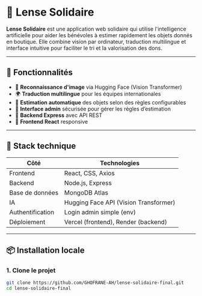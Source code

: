 # 🧠 Lense Solidaire

**Lense Solidaire** est une application web solidaire qui utilise l'intelligence artificielle pour aider les bénévoles à estimer rapidement les objets donnés en boutique. Elle combine vision par ordinateur, traduction multilingue et interface intuitive pour faciliter le tri et la valorisation des dons.

---

## 🚀 Fonctionnalités

- 📸 **Reconnaissance d'image** via Hugging Face (Vision Transformer)
- 🌍 **Traduction multilingue** pour les équipes internationales
- 🧮 **Estimation automatique** des objets selon des règles configurables
- 🔐 **Interface admin** sécurisée pour gérer les règles d’estimation
- 🧰 **Backend Express** avec API REST
- 🎨 **Frontend React** responsive

---

## 🧱 Stack technique

| Côté | Technologies |
|------|--------------|
| Frontend | React, CSS, Axios |
| Backend | Node.js, Express |
| Base de données | MongoDB Atlas |
| IA | Hugging Face API (Vision Transformer) |
| Authentification | Login admin simple (env) |
| Déploiement | Vercel (frontend), Render (backend) |

---

## 📦 Installation locale

### 1. Clone le projet

```bash
git clone https://github.com/GHOFRANE-AH/lense-solidaire-final.git
cd lense-solidaire-final
